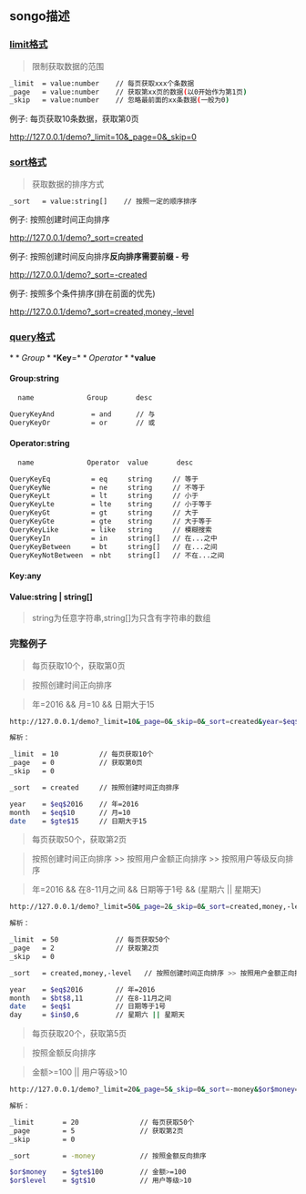 ## songo描述

### [limit格式](#limit)

> 限制获取数据的范围

```bash
_limit  = value:number    // 每页获取xxx个条数据
_page   = value:number    // 获取第xx页的数据(以0开始作为第1页)
_skip   = value:number    // 忽略最前面的xx条数据(一般为0)
```

例子: 每页获取10条数据，获取第0页

http://127.0.0.1/demo?_limit=10&_page=0&_skip=0

### [sort格式](#sort)

> 获取数据的排序方式

```bash
_sort   = value:string[]    // 按照一定的顺序排序
```

例子: 按照创建时间正向排序

http://127.0.0.1/demo?_sort=created

例子: 按照创建时间反向排序**反向排序需要前缀 - 号**

http://127.0.0.1/demo?_sort=-created

例子: 按照多个条件排序(排在前面的优先)

http://127.0.0.1/demo?_sort=created,money,-level

### [query格式](#query)

$**Group**$**Key**=$**Operator**$**value**

#### Group:string

```bash
  name             Group       desc

QueryKeyAnd         = and      // 与
QueryKeyOr          = or       // 或
```
  
#### Operator:string

```bash
  name             Operator  value       desc

QueryKeyEq          = eq     string     // 等于
QueryKeyNe          = ne     string     // 不等于
QueryKeyLt          = lt     string     // 小于
QueryKeyLte         = lte    string     // 小于等于
QueryKeyGt          = gt     string     // 大于
QueryKeyGte         = gte    string     // 大于等于
QueryKeyLike        = like   string     // 模糊搜索
QueryKeyIn          = in     string[]   // 在...之中
QueryKeyBetween     = bt     string[]   // 在...之间
QueryKeyNotBetween  = nbt    string[]   // 不在...之间
```

#### Key:any

#### Value:string | string[]

> string为任意字符串,string[]为只含有字符串的数组

### 完整例子

> 每页获取10个，获取第0页

> 按照创建时间正向排序

> 年=2016 && 月=10 && 日期大于15

```bash
http://127.0.0.1/demo?_limit=10&_page=0&_skip=0&_sort=created&year=$eq$2016&month=$eq$10&date=$gte$15

解析：

_limit  = 10          // 每页获取10个
_page   = 0           // 获取第0页
_skip   = 0

_sort   = created     // 按照创建时间正向排序

year    = $eq$2016    // 年=2016
month   = $eq$10      // 月=10
date    = $gte$15     // 日期大于15
```

> 每页获取50个，获取第2页

> 按照创建时间正向排序 >> 按照用户金额正向排序 >> 按照用户等级反向排序

> 年=2016 && 在8-11月之间 && 日期等于1号 && (星期六 || 星期天)

```bash
http://127.0.0.1/demo?_limit=50&_page=2&_skip=0&_sort=created,money,-level&year=$eq$2016&month=$bt$8,11&date=$eq$1&day=$in$0,6

解析：

_limit  = 50              // 每页获取50个
_page   = 2               // 获取第2页
_skip   = 0

_sort   = created,money,-level   // 按照创建时间正向排序 >> 按照用户金额正向排序 >> 按照用户等级反向排序

year    = $eq$2016        // 年=2016
month   = $bt$8,11        // 在8-11月之间
date    = $eq$1           // 日期等于1号
day     = $in$0,6         // 星期六 || 星期天
```

> 每页获取20个，获取第5页

> 按照金额反向排序

> 金额>=100 || 用户等级>10

```bash
http://127.0.0.1/demo?_limit=20&_page=5&_skip=0&_sort=-money&$or$money=$gte$100$or$level=$gt$10

解析：

_limit       = 20               // 每页获取50个
_page        = 5                // 获取第2页
_skip        = 0

_sort        = -money           // 按照金额反向排序

$or$money    = $gte$100         // 金额>=100
$or$level    = $gt$10           // 用户等级>10
```
